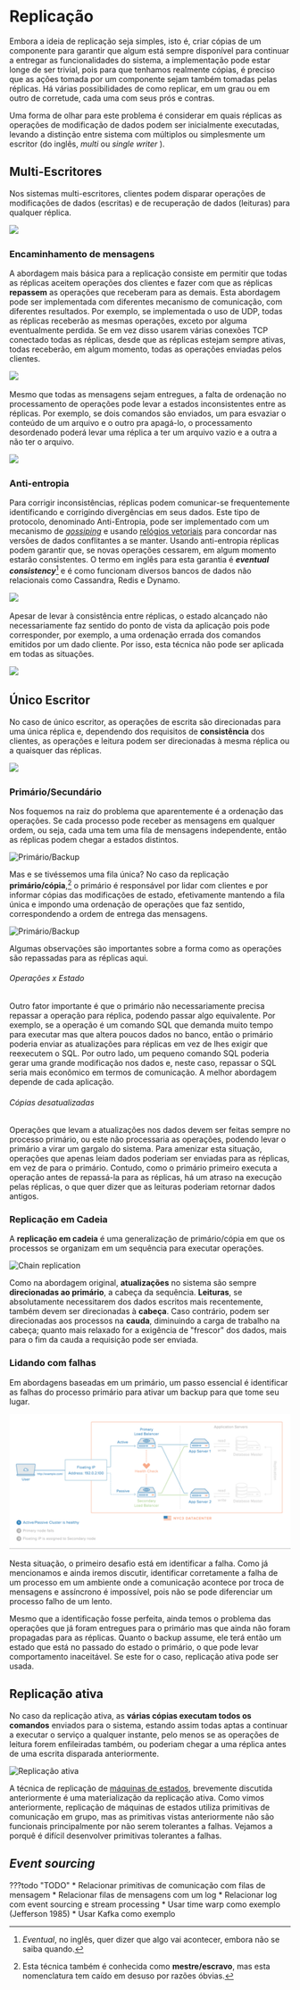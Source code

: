 # Replicação
Embora a ideia de replicação seja simples, isto é, criar cópias de um componente para garantir que algum está sempre disponível para continuar a entregar as funcionalidades do sistema, a implementação pode estar longe de ser trivial, pois para que tenhamos realmente cópias, é preciso que as ações tomada por um componente sejam também tomadas pelas réplicas.
Há várias possibilidades de como replicar, em um grau ou em outro de corretude, cada uma com seus prós e contras.

Uma forma de olhar para este problema é considerar em quais réplicas as operações de modificação de dados podem ser inicialmente executadas, levando a distinção entre sistema com múltiplos ou simplesmente um escritor (do inglês, *multi* ou *single*  *writer* ).


## Multi-Escritores
Nos sistemas multi-escritores, clientes podem disparar operações de modificações de dados (escritas) e de recuperação de dados (leituras) para qualquer réplica.

![](../drawings/replication.drawio#8)


### Encaminhamento de mensagens
A abordagem mais básica para a replicação consiste em permitir que todas as réplicas aceitem operações dos clientes e fazer com que as réplicas **repassem** as operações que receberam para as demais.
Esta abordagem pode ser implementada com diferentes mecanismo de comunicação, com diferentes resultados.
Por exemplo, se implementada o uso de UDP, todas as réplicas receberão as mesmas operações, exceto por alguma eventualmente perdida.
Se em vez disso usarem várias conexões TCP conectado todas as réplicas, desde que as réplicas estejam sempre ativas, todas receberão, em algum momento, todas as operações enviadas pelos clientes.

![](../drawings/replication.drawio#0)

Mesmo que todas as mensagens sejam entregues, a falta de ordenação no processamento de operações pode levar a estados inconsistentes entre as réplicas.
Por exemplo, se dois comandos são enviados, um para esvaziar o conteúdo de um arquivo e o outro pra apagá-lo, o processamento desordenado poderá levar uma réplica a ter um arquivo vazio e a outra a não ter o arquivo.

![](../drawings/replication.drawio#1)


### Anti-entropia
Para corrigir inconsistências, réplicas podem comunicar-se frequentemente identificando e corrigindo divergências em seus dados.
Este tipo de protocolo, denominado Anti-Entropia, pode ser implementado com um mecanismo de [*gossiping*](../comm/epidemics.md) e usando [relógios vetoriais](../time/logical.md) para concordar nas versões de dados conflitantes a se manter.
Usando anti-entropia réplicas podem garantir que, se novas operações cessarem, em algum momento estarão consistentes.
O termo em inglês para esta garantia é ***eventual consistency***[^eventual] e é como funcionam diversos bancos de dados não relacionais como Cassandra, Redis e Dynamo.

[^eventual]: *Eventual*, no inglês, quer dizer que algo vai acontecer, embora não se saiba quando.

![](../drawings/replication.drawio#2)

Apesar de levar à consistência entre réplicas, o estado alcançado não necessariamente faz sentido do ponto de vista da aplicação pois pode corresponder, por exemplo, a uma ordenação errada dos comandos emitidos por um dado cliente.
Por isso, esta técnica não pode ser aplicada em todas as situações.

![](../drawings/replication.drawio#3)


## Único Escritor
No caso de único escritor, as operações de escrita são direcionadas para uma única réplica e, dependendo dos requisitos de **consistência** dos clientes, as operações e leitura podem ser direcionadas à mesma réplica ou a quaisquer das réplicas.

![](../drawings/replication.drawio#9)

### Primário/Secundário
Nos foquemos na raiz do problema que aparentemente é a ordenação das operações.
Se cada processo pode receber as mensagens em qualquer ordem, ou seja, cada uma tem uma fila de mensagens independente, então as réplicas podem chegar a estados distintos.

![Primário/Backup](../drawings/replication.drawio#4)

Mas e se tivéssemos uma fila única?
No caso da replicação **primário/cópia**,[^mestreescravo] o primário é responsável por lidar com clientes e por informar cópias das modificações de estado, efetivamente mantendo a fila única e impondo uma ordenação de operações que faz sentido, correspondendo a ordem de entrega das mensagens.

[^mestreescravo]: Esta técnica também é conhecida como **mestre/escravo**, mas esta nomenclatura tem caído em desuso por razões óbvias.

![Primário/Backup](../drawings/replication.drawio#5)

Algumas observações são importantes sobre a forma como as operações são repassadas para as réplicas aqui.

###### Operações x Estado
Outro fator importante é que o primário não necessariamente precisa repassar a operação para réplica, podendo passar algo equivalente.
Por exemplo, se a operação é um comando SQL que demanda muito tempo para executar mas que altera poucos dados no banco, então o primário poderia enviar as atualizações para réplicas em vez de lhes exigir que reexecutem o SQL.
Por outro lado, um pequeno comando SQL poderia gerar uma grande modificação nos dados e, neste caso, repassar o SQL seria mais econômico em termos de comunicação.
A melhor abordagem depende de cada aplicação.

###### Cópias desatualizadas
Operações que levam a atualizações nos dados devem ser feitas sempre no processo primário, ou este não processaria as operações, podendo levar o primário a virar um gargalo do sistema.
Para amenizar esta situação, operações que apenas leiam dados poderiam ser enviadas para as réplicas, em vez de para o primário.
Contudo, como o primário primeiro executa a operação antes de repassá-la para as réplicas, há um atraso na execução pelas réplicas, o que quer dizer que as leituras poderiam retornar dados antigos.


### Replicação em Cadeia
A **replicação em cadeia** é uma generalização de primário/cópia em que os processos se organizam em um sequência para executar operações.

![Chain replication](../drawings/replication.drawio#6)


Como na abordagem original, **atualizações** no sistema são sempre **direcionadas ao primário**, a cabeça da sequência. 
**Leituras**, se absolutamente necessitarem dos dados escritos mais recentemente, também devem ser direcionadas à **cabeça**. 
Caso contrário, podem ser direcionadas aos processos na **cauda**, diminuindo a carga de trabalho na cabeça; quanto mais relaxado for a exigência de "frescor" dos dados, mais para o fim da cauda a requisição pode ser enviada.



### Lidando com falhas
Em abordagens baseadas em um primário, um passo essencial é identificar as falhas do processo primário para ativar um backup para que tome seu lugar.

![ha](../images/ha-diagram-animated.gif)

Nesta situação, o primeiro desafio está em identificar a falha.
Como já mencionamos e ainda iremos discutir, identificar corretamente a falha de um processo em um ambiente onde a comunicação acontece por troca de mensagens e assíncrono é impossível, pois não se pode diferenciar um processo falho de um lento.

Mesmo que a identificação fosse perfeita, ainda temos o problema das operações que já foram entregues para o primário mas que ainda não foram propagadas para as réplicas.
Quanto o backup assume, ele terá então um estado que está no passado do estado o primário, o que pode levar comportamento inaceitável.
Se este for o caso, replicação ativa pode ser usada.

## Replicação ativa

No caso da replicação ativa, as **várias cópias executam todos os comandos** enviados para o sistema, estando assim todas aptas a continuar a executar o serviço a qualquer instante, pelo menos se as operações de leitura forem enfileiradas também, ou poderiam chegar a uma réplica antes de uma escrita disparada anteriormente.

![Replicação ativa](../drawings/replication.drawio#7)


A técnica de replicação de [máquinas de estados](../time/logical/#comunicacao-em-grupo), brevemente discutida anteriormente é uma materialização da replicação ativa.
Como vimos anteriormente, replicação de máquinas de estados utiliza primitivas de comunicação em grupo, mas as primitivas vistas anteriormente não são funcionais principalmente por não serem tolerantes a falhas. 
Vejamos a porquê é difícil desenvolver primitivas tolerantes a falhas.


## *Event sourcing*

???todo "TODO"
    * Relacionar primitivas de comunicação com filas de mensagem
    * Relacionar filas de mensagens com um log
    * Relacionar log com event sourcing e stream processing
    * Usar time warp como exemplo (Jefferson 1985)
    * Usar Kafka como exemplo